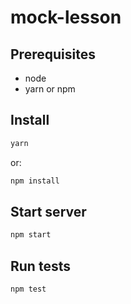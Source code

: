 # mock-lesson

## Prerequisites
- node
- yarn or npm

## Install
```bash
yarn
```
or: 
```bash
npm install
```

## Start server
```bash
npm start
```

## Run tests
```bash
npm test
```
